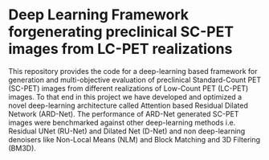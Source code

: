 # Deep Learning Framework forgenerating preclinical SC-PET images from LC-PET realizations
This repository provides the code for a deep-learning based framework for generation and multi-objective evaluation of preclinical Standard-Count PET (SC-PET) images from different realizations of Low-Count PET (LC-PET) images. To that end in this project we have developed and optimized a novel deep-learning architecture called Attention based Residual Dilated Network (ARD-Net). The performance of ARD-Net generated SC-PET images were benchmarked against other deep-learning methods i.e. Residual UNet (RU-Net) and Dilated Net (D-Net) and non deep-learning denoisers like Non-Local Means (NLM) and Block Matching and 3D Filtering (BM3D).


